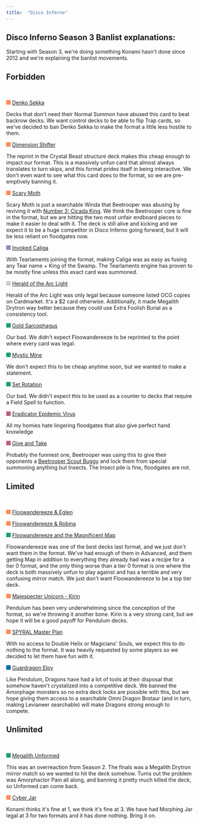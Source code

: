 ```yaml
---
title:  "Disco Inferno"
---
```


## Disco Inferno Season 3 Banlist explanations:


Starting with Season 3, we're doing something Konami hasn't done since 2012 and we're explaining the banlist movements.


## Forbidden


</br>

<img src="assets/effect.png" alt="Effect Monster" width="12" height="12"/> [Denko Sekka](https://db.ygoprodeck.com/card/?search=Denko%20Sekka)

Decks that don't need their Normal Summon have abused this card to beat backrow decks. We want control decks to be able to flip Trap cards, so we've decided to ban Denko Sekka to make the format a little less hostile to them.


<img src="assets/effect.png" alt="Effect Monster" width="12" height="12"/> [Dimension Shifter](https://db.ygoprodeck.com/card/?search=Dimension%20Shifter)

The reprint in the Crystal Beast structure deck makes this cheap enough to impact our format. This is a massively unfun card that almost always translates to turn skips, and this format prides itself in being interactive. We don't even want to see what this card does to the format, so we are pre-emptively banning it.


<img src="assets/effect.png" alt="Effect Monster" width="12" height="12"/> [Scary Moth](https://db.ygoprodeck.com/card/?search=Scary%20Moth)

Scary Moth is just a searchable Winda that Beetrooper was abusing by reviving it with [Number 3: Cicada King](https://db.ygoprodeck.com/card/?search=Number%203:%20Cicada%20King). We think the Beetrooper core is fine in the format, but we are hitting the two most unfair endboard pieces to make it easier to deal with it. The deck is still alive and kicking and we expect it to be a huge competitor in Disco Inferno going forward, but it will be less reliant on floodgates now.


<img src="assets/fusion.png" alt="XYZ Fusion" width="12" height="12"/> [Invoked Caliga](https://db.ygoprodeck.com/card/?search=Invoked%20Caliga)

With Tearlaments joining the format, making Caliga was as easy as fusing any Tear name + King of the Swamp. The Tearlaments engine has proven to be mostly fine unless this exact card was summoned.


<img src="assets/synchro.png" alt="Synchro Monster" width="12" height="12"/> [Herald of the Arc Light](https://db.ygoprodeck.com/card/?search=Herald%20of%20the%20Arc%20Light)

Herald of the Arc Light was only legal because someone listed OCG copies on Cardmarket. It's a $2 card otherwise. Additionally, it made Megalith Drytron way better because they could use Extra Foolish Burial as a consistency tool.


<img src="assets/spell.png" alt="Spell" width="12" height="12"/> [Gold Sarcophagus](https://db.ygoprodeck.com/card/?search=Gold%20Sarcophagus)

Our bad. We didn't expect Floowandereeze to be reprinted to the point where every card was legal.


<img src="assets/spell.png" alt="Spell" width="12" height="12"/> [Mystic Mine](https://db.ygoprodeck.com/card/?search=Mystic%20Mine)

We don't expect this to be cheap anytime soon, but we wanted to make a statement.


<img src="assets/spell.png" alt="Spell" width="12" height="12"/> [Set Rotation](https://db.ygoprodeck.com/card/?search=Set%20Rotation)

Our bad. We didn't expect this to be used as a counter to decks that require a Field Spell to function. 


<img src="assets/trap.png" alt="Trap" width="12" height="12"/> [Eradicator Epidemic Virus](https://db.ygoprodeck.com/card/?search=Eradicator%20Epidemic%20Virus)

All my homies hate lingering floodgates that also give perfect hand knowledge


<img src="assets/trap.png" alt="Trap" width="12" height="12"/> [Give and Take](https://db.ygoprodeck.com/card/?search=Give%20and%20Take)

Probably the funniest one, Beetrooper was using this to give their opponents a [Beetrooper Scout Buggy](https://db.ygoprodeck.com/card/?search=Beetrooper%20Scout%20Buggy) and lock them from special summoning anything but Insects. The Insect pile is fine, floodgates are not.


## Limited


</br>

<img src="assets/effect.png" alt="Effect Monster" width="12" height="12"/> [Floowandereeze & Eglen](https://db.ygoprodeck.com/card/?search=Floowandereeze%20%26%20Eglen)

<img src="assets/effect.png" alt="Effect Monster" width="12" height="12"/> [Floowandereeze & Robina](https://db.ygoprodeck.com/card/?search=Floowandereeze%20%26%20Robina)

<img src="assets/spell.png" alt="Spell" width="12" height="12"/> [Floowandereeze and the Magnificent Map](https://db.ygoprodeck.com/card/?search=Floowandereeze%20and%20the%20Magnificent%20Map)

Floowandereeze was one of the best decks last format, and we just don't want them in the format. We've had enough of them in Advanced, and them getting Map in addition to everything they already had was a recipe for a tier 0 format, and the only thing worse than a tier 0 format is one where the deck is both massively unfun to play against and has a terrible and very confusing mirror match. We just don't want Floowandereeze to be a top tier deck.


<img src="assets/effect.png" alt="Effect Monster" width="12" height="12"/> [Majespecter Unicorn - Kirin](https://db.ygoprodeck.com/card/?search=Majespecter%20Unicorn%20-%20Kirin)

Pendulum has been very underwhelming since the conception of the format, so we're throwing it another bone. Kirin is a very strong card, but we hope it will be a good payoff for Pendulum decks.


<img src="assets/effect.png" alt="Effect Monster" width="12" height="12"/> [SPYRAL Master Plan](https://db.ygoprodeck.com/card/?search=SPYRAL%20Master%20Plan)

With no access to Double Helix or Magicians' Souls, we expect this to do nothing to the format. It was heavily requested by some players so we decided to let them have fun with it. 


<img src="assets/link.png" alt="Link Monster" width="12" height="12"/> [Guardragon Elpy](https://db.ygoprodeck.com/card/?search=Guardragon%20Elpy)

Like Pendulum, Dragons have had a lot of tools at their disposal that somehow haven't crystalized into a competitive deck. We banned the Amorphage monsters so no extra deck locks are possible with this, but we hope giving them access to a searchable Omni Dragon Brotaur (and in turn, making Levianeer searchable) will make Dragons strong enough to compete.


## Unlimited


</br>

<img src="assets/spell.png" alt="Spell" width="12" height="12"/> [Megalith Unformed](https://db.ygoprodeck.com/card/?search=Megalith%20Unformed)

This was an overreaction from Season 2. The finals was a Megalith Drytron mirror match so we wanted to hit the deck somehow. Turns out the problem was Amorphactor Pain all along, and banning it pretty much killed the deck, so Unformed can come back.


<img src="assets/effect.png" alt="Effect Monster" width="12" height="12"/> [Cyber Jar](https://db.ygoprodeck.com/card/?search=Cyber%20Jar)

Konami thinks it's fine at 1, we think it's fine at 3. We have had Morphing Jar legal at 3 for two formats and it has done nothing. Bring it on.